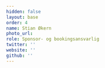 ```yaml
---
hidden: false
layout: base
order: 4
name: Stian Økern
photo_url: 
role: Sponsor- og bookingsansvarlig
twitter: ''
website: ''
github: ''
---
```

